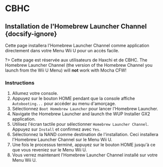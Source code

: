 # CBHC

## Installation de l'Homebrew Launcher Channel {docsify-ignore}

Cette page installera l'Homebrew Launcher Channel comme application directement dans votre Menu Wii U pour un accès facile.

?> Cette page est réservée aux utilisateurs de Haxchi et de CBHC. The Homebrew Launcher Channel (the version of the Homebrew Channel you launch from the Wii U Menu) will **not** work with Mocha CFW!

### Instructions

1. Allumez votre console.
1. Appuyez sur le bouton HOME pendant que la console affiche `Autobooting...` pour accéder au menu d'amorçage.
1. Sélectionnez `Boot Homebrew Launcher` pour lancer l'Homebrew Launcher.
1. Navigate the Homebrew Launcher and launch the WUP Installer GX2 application.
1. Utilisez l'écran tactile pour sélectionner `Homebrew Launcher Channel`. Appuyez sur `Install` et confirmez avec `Yes`.
1. Sélectionnez la NAND comme destination de l'installation. Ceci installera l'Homebrew Launcher Channel sur le Menu Wii U.
1. Une fois le processus terminé, appuyez sur le bouton HOME jusqu'à ce que vous reveniez sur le Menu Wii U.
1. Vous verrez maintenant l'Homebrew Launcher Channel installé sur votre Menu Wii U.